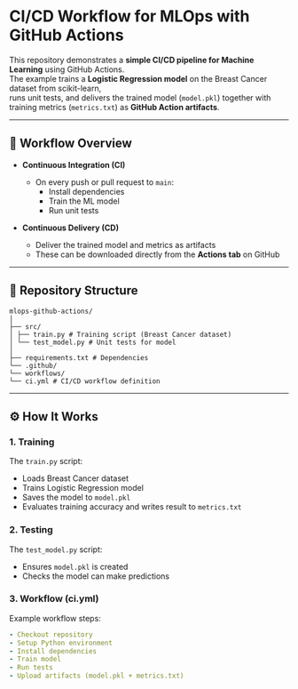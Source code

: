 # CI/CD Workflow for MLOps with GitHub Actions

This repository demonstrates a **simple CI/CD pipeline for Machine Learning** using GitHub Actions.  
The example trains a **Logistic Regression model** on the Breast Cancer dataset from scikit-learn,  
runs unit tests, and delivers the trained model (`model.pkl`) together with training metrics (`metrics.txt`) as **GitHub Action artifacts**.

---

## 📌 Workflow Overview

- **Continuous Integration (CI)**  
  - On every push or pull request to `main`:  
    - Install dependencies  
    - Train the ML model  
    - Run unit tests  

- **Continuous Delivery (CD)**  
  - Deliver the trained model and metrics as artifacts  
  - These can be downloaded directly from the **Actions tab** on GitHub  

---

## 📂 Repository Structure

```
mlops-github-actions/
│
├── src/
│ ├── train.py # Training script (Breast Cancer dataset)
│ └── test_model.py # Unit tests for model
│
├── requirements.txt # Dependencies
└── .github/
└── workflows/
└── ci.yml # CI/CD workflow definition
```

---

## ⚙️ How It Works

### 1. Training
The `train.py` script:
- Loads Breast Cancer dataset  
- Trains Logistic Regression model  
- Saves the model to `model.pkl`  
- Evaluates training accuracy and writes result to `metrics.txt`

### 2. Testing
The `test_model.py` script:
- Ensures `model.pkl` is created  
- Checks the model can make predictions  

### 3. Workflow (ci.yml)
Example workflow steps:
```yml
- Checkout repository
- Setup Python environment
- Install dependencies
- Train model
- Run tests
- Upload artifacts (model.pkl + metrics.txt)

